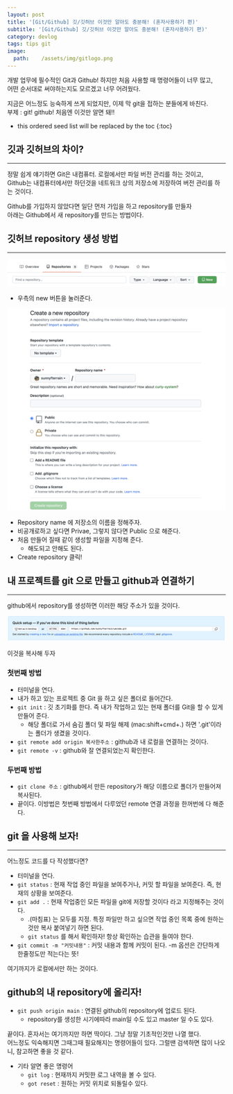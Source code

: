 ```yaml
---
layout: post
title: '[Git/Github] 깃/깃허브 이것만 알아도 충분해! (혼자사용하기 편)'
subtitle: '[Git/Github] 깃/깃허브 이것만 알아도 충분해! (혼자사용하기 편)'
category: devlog
tags: tips git
image:
  path:    /assets/img/gitlogo.png
---
```


개발 업무에 필수적인 Git과 Github! 하지만 처음 사용할 때 명령어들이 너무 많고,  
어떤 순서대로 써야하는지도 모르겠고 너무 어려웠다.  

지금은 어느정도 능숙하게 쓰게 되었지만, 이제 막 git을 접하는 분들에게 바친다.  
부제 : git! github! 처음엔 이것만 알면 돼!!  

<!-- more -->

* this ordered seed list will be replaced by the toc
{:toc}  

## 깃과 깃허브의 차이?  
---  
정말 쉽게 얘기하면 Git은 내컴퓨터. 로컬에서만 파일 버전 관리를 하는 것이고,  
Github는 내컴퓨터에서만 하던것을 네트워크 상의 저장소에 저장하여 버전 관리를 하는 것이다.  

Github를 가입하지 않았다면 일단 먼저 가입을 하고 repository를 만들자  
아래는 Github에서 새 repository를 만드는 방법이다.  

## 깃허브 repository 생성 방법  
---  

![](../../../assets/img/tips/2022-03-22-git/2022-03-22-git_1.png)  

* 우측의 new 버튼을 눌러준다.  

![](../../../assets/img/tips/2022-03-22-git/2022-03-22-git_2.png)  

* Repository name 에 저장소의 이름을 정해주자.  
* 비공개로하고 싶다면 Privae, 그렇지 않다면 Public 으로 해준다.  
* 처음 만들어 질때 같이 생성할 파일을 지정해 준다.  
  * 해도되고 안해도 된다.  
* Create repository 클릭!  

## 내 프로젝트를 git 으로 만들고 github과 연결하기
---  

github에서 repository를 생성하면 이러한 해당 주소가 있을 것이다.  

![](../../../assets/img/tips/2022-03-22-git/2022-03-22-git_3.png)  

이것을 복사해 두자
### 첫번째 방법  

* 터미널을 연다.  
* 내가 하고 있는 프로젝트 중 Git 을 하고 싶은 폴더로 들어간다.  
* `git init` : 깃 초기화를 한다. 즉 내가 작업하고 있는 현재 폴더를 Git을 할 수 있게 만들어 준다.  
  * 해당 폴더로 가서 숨김 폴더 및 파일 해제 (mac:shift+cmd+.) 하면 '.git'이라는 폴더가 생겼을 것이다.  
* `git remote add origin 복사한주소` : github과 내 로컬을 연결하는 것이다.
* `git remote -v` : github와 잘 연결되었는지 확인한다.

### 두번째 방법  

* `git clone 주소` : github에서 만든 repository가 해당 이름으로 폴더가 만들어져 복사된다.  
* 끝이다. 이방법은 첫번째 방법에서 다루었던 remote 연결 과정을 한꺼번에 다 해준다.  


## git 을 사용해 보자!  
---  

어느정도 코드를 다 작성했다면?  

* 터미널을 연다.
* `git status` : 현재 작업 중인 파일을 보여주거나, 커밋 할 파일을 보여준다. 즉, 현재의 상황을 보여준다.
* `git add .` : 현재 작업중인 모든 파일을 git에 저장할 것이다 라고 지정해주는 것이다.  
  * .(마침표) 는 모두를 지정. 특정 파일만 하고 싶으면 작업 중인 목록 중에 원하는 것만 복사 붙여넣기 하면 된다.  
  * `git status` 를 해서 확인하자! 항상 확인하는 습관을 들여야 한다.  
* `git commit -m "커밋내용"` : 커밋 내용과 함께 커밋이 된다. -m 옵션은 간단하게 한줄정도만 적는다는 뜻!  

여기까지가 로컬에서만 하는 것이다.  

## github의 내 repository에 올리자!  

* `git push origin main` : 연결된 github의 repository에 업로드 된다.  
  * repository를 생성한 시기에따라 main일 수도 있고 master 일 수도 있다.  

끝이다. 혼자서는 여기까지만 하면 딱이다. 그냥 정말 기초적인것만 나열 했다.  
어느정도 익숙해지면 그때그때 필요해지는 명령어들이 있다. 그럴땐 검색하면 많이 나오니, 참고하면 좋을 것 같다.  

* 기타 알면 좋은 명령어  
  * `git log` : 현재까지 커밋한 로그 내역을 볼 수 있다.
  * `got reset` : 원하는 커밋 위치로 되돌릴수 있다.